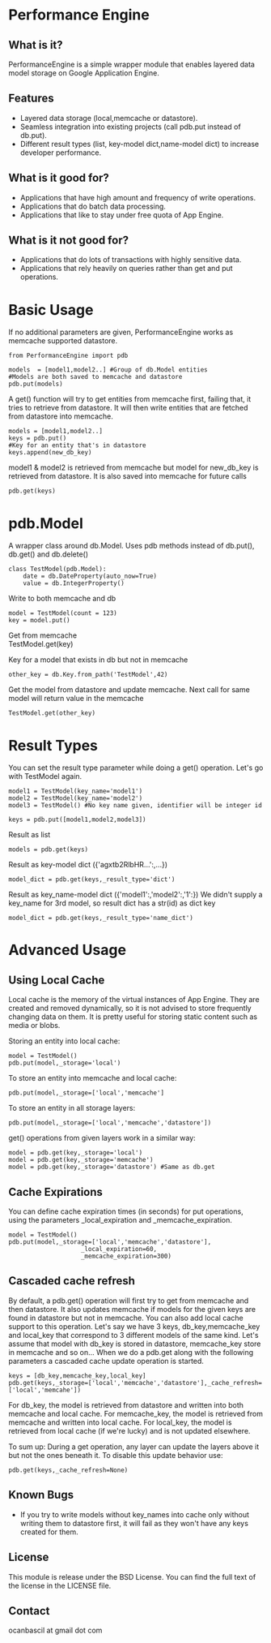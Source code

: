 Performance Engine
===============

What is it?
----------
PerformanceEngine is a simple wrapper module that enables layered 
data model storage on Google Application Engine. 

Features
---------
* Layered data storage (local,memcache or datastore).
* Seamless integration into existing projects (call pdb.put instead of db.put).
* Different result types (list, key-model dict,name-model dict)
to increase developer performance.

What is it good for?
-------------------
* Applications that have high amount and frequency of write operations.
* Applications that do batch data processing.
* Applications that like to stay under free quota of App Engine.

What is it not good for?
-----------------------
* Applications that do lots of transactions with highly sensitive data.
* Applications that rely heavily on queries rather than get and put operations.

Basic Usage
=========

If no additional parameters are given, PerformanceEngine works as memcache supported datastore.

	from PerformanceEngine import pdb
	
	models  = [model1,model2..] #Group of db.Model entities 
	#Models are both saved to memcache and datastore
	pdb.put(models) 

A get() function will try to get entities from memcache first, failing that, it tries to retrieve from datastore. It will then write entities that are fetched from datastore into memcache.

	models = [model1,model2..]
	keys = pdb.put()
	#Key for an entity that's in datastore
	keys.append(new_db_key) 
	
model1 & model2 is retrieved from memcache but model for new_db_key is retrieved from datastore. It is also saved into memcache for future calls
	
	pdb.get(keys)

pdb.Model
========

A wrapper class around db.Model. Uses pdb methods instead
of db.put(), db.get() and db.delete()
	
	class TestModel(pdb.Model):
		date = db.DateProperty(auto_now=True)
		value = db.IntegerProperty()
		
Write to both memcache and db

	model = TestModel(count = 123)
	key = model.put() 
	
Get from memcache	
	TestModel.get(key) 
	
Key for a model that exists in db but not in memcache

	other_key = db.Key.from_path('TestModel',42) 
	
Get the model from datastore and update memcache.
Next call for same model will return value in the memcache

	TestModel.get(other_key) 
	
Result Types
==========

You can set the result type parameter while doing a get() operation.
Let's go with TestModel again.

	model1 = TestModel(key_name='model1')
	model2 = TestModel(key_name='model2')
	model3 = TestModel() #No key name given, identifier will be integer id
	
	keys = pdb.put([model1,model2,model3])
	
Result as list

	models = pdb.get(keys)
	
Result as key-model dict ({'agxtb2RlbHR...':<TestModel>,...})

	model_dict = pdb.get(keys,_result_type='dict')
	
Result as key_name-model dict ({'model1':<TestModel>,'model2':<TestModel>,'1':<TestModel>})
We didn't supply a key_name for 3rd model, so result dict has a str(id) as dict key

	model_dict = pdb.get(keys,_result_type='name_dict')

Advanced Usage
=============

Using Local Cache
------------------
Local cache is the memory of the virtual instances of App Engine. They are created and removed dynamically, so it is not advised to store frequently changing data on them.
It is pretty useful for storing static content such as media or blobs.

Storing an entity into local cache:

	model = TestModel()
	pdb.put(model,_storage='local')
	
To store an entity into memcache and local cache:

	pdb.put(model,_storage=['local','memcache']
	
To store an entity in all storage layers:

	pdb.put(model,_storage=['local','memcache','datastore'])
	
get() operations from given layers work in a similar way:

	model = pdb.get(key,_storage='local') 
	model = pdb.get(key,_storage='memcache')
	model = pdb.get(key,_storage='datastore') #Same as db.get
	
Cache Expirations
-----------------
You can define cache expiration times (in seconds) for put operations, using the parameters _local_expiration and _memcache_expiration.

	model = TestModel()
	pdb.put(model,_storage=['local','memcache','datastore'],
						_local_expiration=60,
						_memcache_expiration=300)

	
Cascaded cache refresh
------------------------
By default, a pdb.get() operation will first try to get from memcache and then datastore. It also updates memcache if models for the given keys are found in datastore but not in memcache. You can also add local cache support to this operation.
Let's say we have 3 keys, db_key,memcache_key and local_key that correspond to 3 different models of the same kind. Let's assume that model with db_key is stored in datastore, memcache_key store in memcache and so on...
When we do a pdb.get along with the following parameters a cascaded cache update operation is started.

	keys = [db_key,memcache_key,local_key]
	pdb.get(keys,_storage=['local','memcache','datastore'],_cache_refresh=['local','memcahe'])
	
For db_key, the model is retrieved from datastore and written into both memcache and local cache.
For memcache_key, the model is retrieved from memcache and written into local cache.
For local_key, the model is retrieved from local cache (if we're lucky) and is not updated elsewhere.

To sum up: During a get operation, any layer can update the layers above it but not the ones beneath it.
To disable this update behavior use:
	
	pdb.get(keys,_cache_refresh=None)
	
Known Bugs
------------------
* If you try to write models without key_names into cache only without writing them to datastore first, it will fail as they won't have any keys created for them. 
	
License
-------
This module is release under the BSD License. You can find the full text of
the license in the LICENSE file.

Contact
--------
ocanbascil at gmail dot com